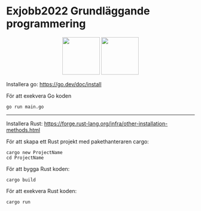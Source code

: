 # Exjobb2022 Grundläggande programmering

<p align="center">
  <img src="https://user-images.githubusercontent.com/62597920/213881519-789de5d1-5214-468e-b192-c8fb39d3b503.png" width="100" height="100"> <img src="https://user-images.githubusercontent.com/62597920/213881283-51925777-3d21-4168-b3bf-04d11bc30c36.png" width="100" height="100">
</p>

Installera go: https://go.dev/doc/install

För att exekvera Go koden

````
go run main.go
````

------------------------------------------------------------------------------------------------------------------------

Installera Rust: https://forge.rust-lang.org/infra/other-installation-methods.html

För att skapa ett Rust projekt med pakethanteraren cargo:

````
cargo new ProjectName
cd ProjectName
````

För att bygga Rust koden:

````
cargo build
````

För att exekvera Rust koden:

````
cargo run 
````
